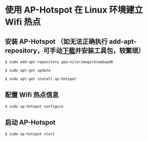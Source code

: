 
# 使用 AP-Hotspot 在 Linux 环境建立 Wifi 热点

## 安装 AP-Hotspot （如无法正确执行 add-apt-repository，可手动[下载](https://packages.debian.org)并安装工具包，较繁琐）

    $ sudo add-apt-repository ppa:nilarimogard/webupd8

    $ sudo apt-get update

    $ sudo apt-get install ap-hotspot

## 配置 Wifi 热点信息

    $ sudo ap-hotspot configure

## 启动 AP-Hotspot

    $ sudo ap-hotspot start
